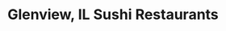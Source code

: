 ---
layout: city
title: Glenview, IL Sushi Restaurants
permalink: /illinois/glenview/
stateAbbr: IL
stateName: Illinois
cityName: Glenview

---